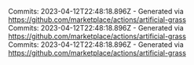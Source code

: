 Commits: 2023-04-12T22:48:18.896Z - Generated via https://github.com/marketplace/actions/artificial-grass
<br>
Commits: 2023-04-12T22:48:18.896Z - Generated via https://github.com/marketplace/actions/artificial-grass
<br>
Commits: 2023-04-12T22:48:18.896Z - Generated via https://github.com/marketplace/actions/artificial-grass
<br>
